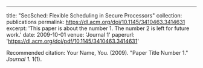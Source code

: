 ---
title: "SecSched: Flexible Scheduling in Secure Processors"
collection: publications
permalink: https://dl.acm.org/doi/10.1145/3410463.3414631
excerpt: 'This paper is about the number 1. The number 2 is left for future work.'
date: 2009-10-01
venue: 'Journal 1'
paperurl: 'https://dl.acm.org/doi/pdf/10.1145/3410463.3414631'

Recommended citation: Your Name, You. (2009). "Paper Title Number 1." <i>Journal 1</i>. 1(1).
